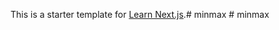 This is a starter template for [Learn Next.js](https://nextjs.org/learn).#   m i n m a x  
 #   m i n m a x  
 